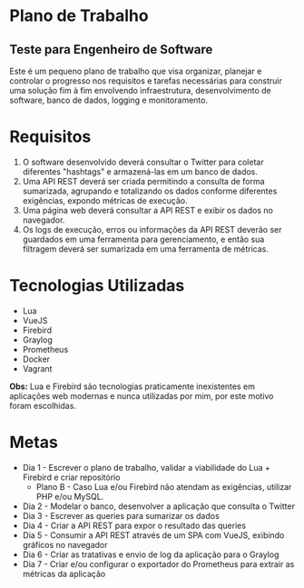 ﻿# Plano de Trabalho

## Teste para Engenheiro de Software

Este é um pequeno plano de trabalho que visa organizar, planejar e controlar o progresso nos requisitos e tarefas necessárias para construir uma solução fim à fim envolvendo infraestrutura, desenvolvimento de software, banco de dados, logging e monitoramento.

# Requisitos

1. O software desenvolvido deverá consultar o Twitter para coletar diferentes "hashtags" e armazená-las em um banco de dados.
2. Uma API REST deverá ser criada permitindo a consulta de forma sumarizada, agrupando e totalizando os dados conforme diferentes exigências, expondo métricas de execução.
3. Uma página web deverá consultar a API REST e exibir os dados no navegador.
4. Os logs de execução, erros ou informações da API REST deverão ser guardados em uma ferramenta para gerenciamento, e então sua filtragem deverá ser sumarizada em uma ferramenta de métricas.

# Tecnologias Utilizadas

- Lua 
- VueJS 
- Firebird 
- Graylog 
- Prometheus 
- Docker 
- Vagrant 

**Obs:** Lua e Firebird são tecnologias praticamente inexistentes em aplicações web modernas e nunca utilizadas por mim, por este motivo foram escolhidas.

# Metas
- Dia 1 - Escrever o plano de trabalho, validar a viabilidade do Lua + Firebird e criar repositório 
  - Plano B - Caso Lua e/ou Firebird não atendam as exigências, utilizar PHP e/ou MySQL. 
- Dia 2 - Modelar o banco, desenvolver a aplicação que consulta o Twitter 
- Dia 3 - Escrever as queries para sumarizar os dados 
- Dia 4 - Criar a API REST para expor o resultado das queries 
- Dia 5 - Consumir a API REST através de um SPA com VueJS, exibindo gráficos no navegador 
- Dia 6 - Criar as tratativas e envio de log da aplicação para o Graylog 
- Dia 7 - Criar e/ou configurar o exportador do Prometheus para extrair as métricas da aplicação
